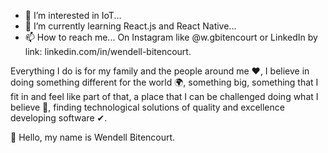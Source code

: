 - 👀 I’m interested in IoT...
- 🌱 I’m currently learning React.js and React Native...
- 📫 How to reach me... On Instagram like @w.gbitencourt or LinkedIn by link: linkedin.com/in/wendell-bitencourt.

Everything I do is for my family and the people around me ❤, I believe in doing something different for the world 🌍, 
something big, something that I fit in and feel like part of that, a place that I can be challenged doing what I believe 🙏, 
finding technological solutions of quality and excellence developing software ✔. 

👋 Hello, my name is Wendell Bitencourt.
